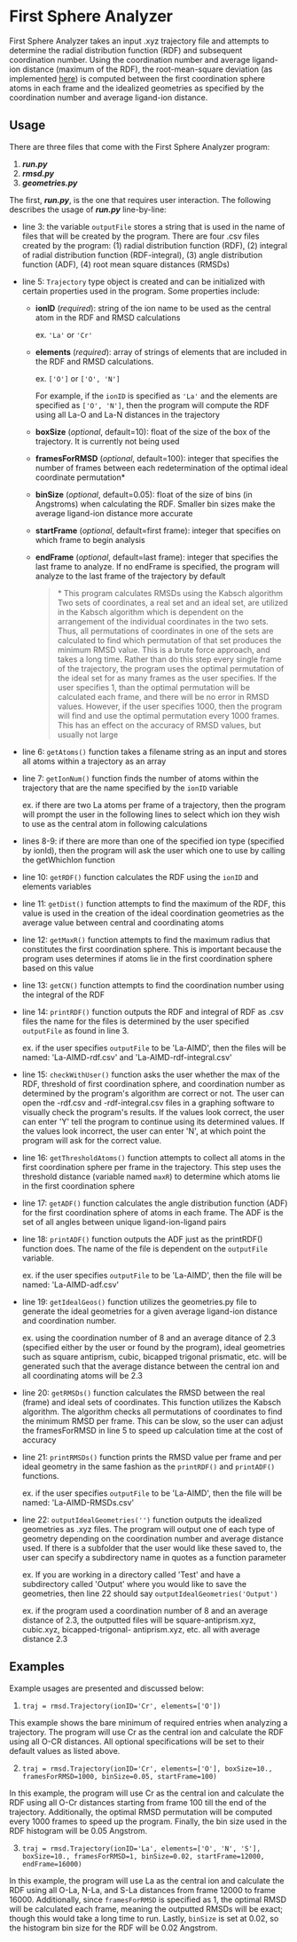 # First Sphere Analyzer

First Sphere Analyzer takes an input .xyz trajectory file and attempts to determine the radial distribution function (RDF) and subsequent coordination number. Using the coordination number and average ligand-ion distance (maximum of the RDF), the root-mean-square deviation (as implemented [here](https://github.com/charnley/rmsd)) is computed between the first coordination sphere atoms in each frame and the idealized geometries as specified by the coordination number and average ligand-ion distance.

## Usage
There are three files that come with the First Sphere Analyzer 
program:
1. ***run.py***
2. ***rmsd.py***
3. ***geometries.py***

The first, ***run.py***, is the one that requires user interaction. The 
following describes the usage of ***run.py*** line-by-line:
- line 3: the variable `outputFile` stores a string that is used 
                in the name of files that will be created by the program.
                There are four .csv files created by the program: 
                (1) radial distribution function (RDF), 
                (2) integral of radial distribution function (RDF-integral),
                (3) angle distribution function (ADF),
                (4) root mean square distances (RMSDs)

- line 5:   `Trajectory` type object is created and can be initialized 
                with certain properties used in the program. Some properties 
                include:
  - **ionID** (*required*):
    string of the ion name to be used as the central 
    atom in the RDF and RMSD calculations

    ex. `'La'` or `'Cr'`
  - **elements** (*required*):
    array of strings of elements that are included in 
    the RDF and RMSD calculations.
    
    ex. `['O']` or `['O', 'N']`
    
    For example, if the `ionID` is specified as `'La'` and 
    the elements are specified as `['O', 'N']`, then the program 
    will compute the RDF using all La-O and La-N distances in 
    the trajectory
   - **boxSize** (*optional*, default=10):
                        float of the size of the box of the trajectory. It is 
                        currently not being used
   - **framesForRMSD** (*optional*, default=100):
                        integer that specifies the number of frames between each 
                        redetermination of the optimal ideal coordinate permutation*
   - **binSize** (*optional*, default=0.05):
                        float of the size of bins (in Angstroms) when calculating the RDF. Smaller bin sizes make the average ligand-ion distance more accurate
   - **startFrame** (*optional*, default=first frame):
                        integer that specifies on which frame to begin analysis
   - **endFrame** (*optional*, default=last frame):
                        integer that specifies the last frame to analyze. If no 
                        endFrame is specified, the program will analyze to the last
                        frame of the trajectory by default

      > \* This program calculates RMSDs using the Kabsch algorithm
        Two sets of coordinates, a real set and an ideal set, are 
        utilized in the Kabsch algorithm which is dependent on the 
        arrangement of the individual coordinates in the two sets.
        Thus, all permutations of coordinates in one of the sets 
        are calculated to find which permutation of that set produces 
        the minimum RMSD value. This is a brute force approach, and 
        takes a long time. Rather than do this step every single 
        frame of the trajectory, the program uses the optimal permutation 
        of the ideal set for as many frames as the user specifies. If 
        the user specifies 1, than the optimal permutation will be 
        calculated each frame, and there will be no error in RMSD values.
        However, if the user specifies 1000, then the program will 
        find and use the optimal permutation every 1000 frames. This 
        has an effect on the accuracy of RMSD values, but usually not 
        large
                
- line 6:    `getAtoms()` function takes a filename string as an input 
            and stores all atoms within a trajectory as an array

- line 7:    `getIonNum()` function finds the number of atoms within 
            the trajectory that are the name specified by the `ionID` variable
            
  ex. if there are two La atoms per frame of a trajectory, then 
  the program will prompt the user in the following lines to 
  select which ion they wish to use as the central atom in 
  following calculations

- lines 8-9: if there are more than one of the specified ion type (specified 
            by ionId), then the program will ask the user which 
            one to use by calling the getWhichIon function

- line 10:   `getRDF()` function calculates the RDF using the `ionID` and elements
            variables

- line 11:   `getDist()` function attempts to find the maximum of the RDF, this 
            value is used in the creation of the ideal coordination geometries 
            as the average value between central and coordinating atoms

- line 12:   `getMaxR()` function attempts to find the maximum radius that constitutes 
            the first coordination sphere. This is important because the program 
            uses determines if atoms lie in the first coordination sphere based 
            on this value

- line 13:   `getCN()` function attempts to find the coordination number using 
            the integral of the RDF

- line 14:   `printRDF()` function outputs the RDF and integral of RDF as .csv files
            the name for the files is determined by the user specified `outputFile`
            as found in line 3.
            
  ex. if the user specifies `outputFile` to be 'La-AIMD', then the files 
  will be named: 'La-AIMD-rdf.csv' and 'La-AIMD-rdf-integral.csv'

- line 15:   `checkWithUser()` function asks the user whether the max of the RDF, 
            threshold of first coordination sphere, and coordination number as 
            determined by the program's algorithm are correct or not. The user 
            can open the -rdf.csv and -rdf-integral.csv files in a graphing software 
            to visually check the program's results. If the values look correct, 
            the user can enter 'Y' tell the program to continue using its determined 
            values. If the values look incorrect, the user can enter 'N', at which 
            point the program will ask for the correct value.

- line 16:   `getThresholdAtoms()` function attempts to collect all atoms in the first 
            coordination sphere per frame in the trajectory. This step uses the 
            threshold distance (variable named `maxR`) to determine which atoms 
            lie in the first coordination sphere

- line 17:   `getADF()` function calculates the angle distribution function (ADF) for 
            the first coordination sphere of atoms in each frame. The ADF is the 
            set of all angles between unique ligand-ion-ligand pairs

- line 18:   `printADF()` function outputs the ADF just as the printRDF() function does.
            The name of the file is dependent on the `outputFile` variable.
            
  ex. if the user specifies `outputFile` to be 'La-AIMD', then the file 
  will be named: 'La-AIMD-adf.csv'

- line 19:   `getIdealGeos()` function utilizes the geometries.py file to generate 
            the ideal geometries for a given average ligand-ion distance and coordination
            number.
            
  ex. using the coordination number of 8 and an average ditance of 2.3 (specified
  either by the user or found by the program), ideal geometries such as square 
  antiprism, cubic, bicapped trigonal prismatic, etc. will be generated such that 
  the average distance between the central ion and all coordinating atoms will be 2.3

- line 20:   `getRMSDs()` function calculates the RMSD between the real (frame) and ideal sets 
            of coordinates. This function utilizes the Kabsch algorithm. The algorithm checks all permutations of 
            coordinates to find the minimum RMSD per frame. This can be slow, so the user
            can adjust the framesForRMSD in line 5 to speed up calculation time at the cost 
            of accuracy

- line 21:   `printRMSDs()` function prints the RMSD value per frame and per ideal geometry 
            in the same fashion as the `printRDF()` and `printADF()` functions.
            
  ex. if the user specifies `outputFile` to be 'La-AIMD', then the file 
  will be named: 'La-AIMD-RMSDs.csv'

- line 22:   `outputIdealGeometries('')` function outputs the idealized geometries as .xyz files.
            The program will output one of each type of geometry depending on the coordination 
            number and average distance used. If there is a subfolder that the user would like
            these saved to, the user can specify a subdirectory name in quotes as a function parameter
            
    ex. If you are working in a directory called 'Test' and have a subdirectory called 'Output' where you would like to save the geometries, then line 22 should say `outputIdealGeometries('Output')`
            
  ex. if the program used a coordination number of 8 and an average distance of 2.3, 
  the outputted files will be square-antiprism.xyz, cubic.xyz, bicapped-trigonal-
  antiprism.xyz, etc. all with average distance 2.3
  
## Examples
Example usages are presented and discussed below:
1. `traj = rmsd.Trajectory(ionID='Cr', elements=['O'])`

  This example shows the bare minimum of required entries when analyzing a trajectory. The program will use Cr as the central ion and calculate the RDF using all O-CR distances. All optional specifications will be set to their default values as listed above.
  
2. `traj = rmsd.Trajectory(ionID='Cr', elements=['O'], boxSize=10., framesForRMSD=1000, binSize=0.05, startFrame=100)`

  In this example, the program will use Cr as the central ion and calculate the RDF using all O-Cr distances starting from frame 100 till the end of the trajectory. Additionally, the optimal RMSD permutation will be computed every 1000 frames to speed up the program. Finally, the bin size used in the RDF histogram will be 0.05 Angstrom.
  
3. `traj = rmsd.Trajectory(ionID='La', elements=['O', 'N', 'S'], boxSize=10., framesForRMSD=1, binSize=0.02, startFrame=12000, endFrame=16000)`

  In this example, the program will use La as the central ion and calculate the RDF using all O-La, N-La, and S-La distances from frame 12000 to frame 16000. Additionally, since `framesForRMSD` is specified as 1, the optimal RMSD will be calculated each frame, meaning the outputted RMSDs will be exact; though this would take a long time to run. Lastly, `binSize` is set at 0.02, so the histogram bin size for the RDF will be 0.02 Angstrom.
  
